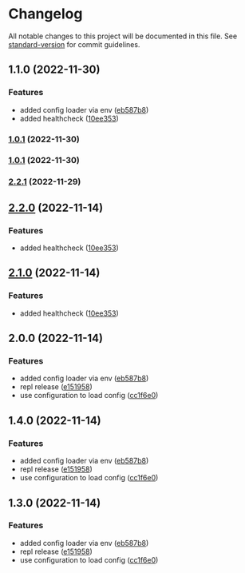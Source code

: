 # Changelog

All notable changes to this project will be documented in this file. See [standard-version](https://github.com/conventional-changelog/standard-version) for commit guidelines.

## 1.1.0 (2022-11-30)


### Features

* added config loader via env ([eb587b8](https://github.com/silenteer/raio/commit/eb587b84001770be513d654917bf9fa9e99390cb))
* added healthcheck ([10ee353](https://github.com/silenteer/raio/commit/10ee35388675cc4bcfef5ffff75967d96d6b4f6e))

### [1.0.1](https://github.com/silenteer/raio/compare/raio/1.0.1...raio/1.0.1) (2022-11-30)

### [1.0.1](https://github.com/silenteer/raio/compare/raio/2.2.1...raio/1.0.1) (2022-11-30)

### [2.2.1](https://github.com/silenteer/raio/compare/raio/2.2.0...raio/2.2.1) (2022-11-29)

## [2.2.0](https://github.com/silenteer/raio/compare/raio/2.0.0...raio/2.2.0) (2022-11-14)


### Features

* added healthcheck ([10ee353](https://github.com/silenteer/raio/commit/10ee35388675cc4bcfef5ffff75967d96d6b4f6e))

## [2.1.0](https://github.com/silenteer/raio/compare/v1.3.0...v2.1.0) (2022-11-14)


### Features

* added healthcheck ([10ee353](https://github.com/silenteer/raio/commit/10ee35388675cc4bcfef5ffff75967d96d6b4f6e))

## 2.0.0 (2022-11-14)


### Features

* added config loader via env ([eb587b8](https://github.com/silenteer/raio/commit/eb587b84001770be513d654917bf9fa9e99390cb))
* repl release ([e151958](https://github.com/silenteer/raio/commit/e15195850c7d07d86883af4c295a78322da3d619))
* use configuration to load config ([cc1f6e0](https://github.com/silenteer/raio/commit/cc1f6e0d6981da463ef05076df6db1aeee600da4))

## 1.4.0 (2022-11-14)


### Features

* added config loader via env ([eb587b8](https://github.com/silenteer/raio/commit/eb587b84001770be513d654917bf9fa9e99390cb))
* repl release ([e151958](https://github.com/silenteer/raio/commit/e15195850c7d07d86883af4c295a78322da3d619))
* use configuration to load config ([cc1f6e0](https://github.com/silenteer/raio/commit/cc1f6e0d6981da463ef05076df6db1aeee600da4))

## 1.3.0 (2022-11-14)


### Features

* added config loader via env ([eb587b8](https://github.com/silenteer/raio/commit/eb587b84001770be513d654917bf9fa9e99390cb))
* repl release ([e151958](https://github.com/silenteer/raio/commit/e15195850c7d07d86883af4c295a78322da3d619))
* use configuration to load config ([cc1f6e0](https://github.com/silenteer/raio/commit/cc1f6e0d6981da463ef05076df6db1aeee600da4))
